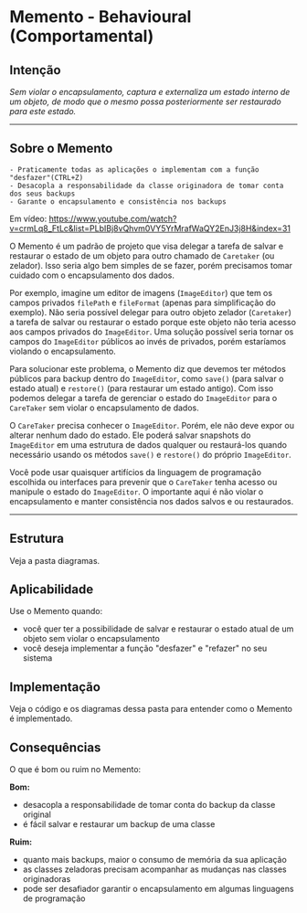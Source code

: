 # Memento - Behavioural (Comportamental)

## Intenção

*Sem violar o encapsulamento, captura e externaliza um estado interno de um objeto, de modo que o mesmo possa posteriormente ser restaurado para este estado.*

---

## Sobre o Memento

    - Praticamente todas as aplicações o implementam com a função "desfazer"(CTRL+Z)
    - Desacopla a responsabilidade da classe originadora de tomar conta dos seus backups
    - Garante o encapsulamento e consistência nos backups

Em vídeo: https://www.youtube.com/watch?v=crmLq8_FtLc&list=PLbIBj8vQhvm0VY5YrMrafWaQY2EnJ3j8H&index=31

O Memento é um padrão de projeto que visa delegar a tarefa de salvar e restaurar o estado de um objeto para outro chamado de `Caretaker` (ou zelador). Isso seria algo bem simples de se fazer, porém precisamos tomar cuidado com o encapsulamento dos dados.

Por exemplo, imagine um editor de imagens (`ImageEditor`) que tem os campos privados `filePath` e `fileFormat` (apenas para simplificação do exemplo). Não seria possível delegar para outro objeto zelador (`Caretaker`) a tarefa de salvar ou restaurar o estado porque este objeto não teria acesso aos campos privados do `ImageEditor`. Uma solução possível seria tornar os campos do `ImageEditor` públicos ao invés de privados, porém estaríamos violando o encapsulamento.

Para solucionar este problema, o Memento diz que devemos ter métodos públicos para backup dentro do `ImageEditor`, como `save()` (para salvar o estado atual) e `restore()` (para restaurar um estado antigo). Com isso podemos delegar a tarefa de gerenciar o estado do `ImageEditor` para o `CareTaker` sem violar o encapsulamento de dados.

O `CareTaker` precisa conhecer o `ImageEditor`. Porém, ele não deve expor ou alterar nenhum dado do estado. Ele poderá salvar snapshots do `ImageEditor` em uma estrutura de dados qualquer ou restaurá-los quando necessário usando os métodos `save()` e `restore()` do próprio `ImageEditor`.

Você pode usar quaisquer artifícios da linguagem de programação escolhida ou interfaces para prevenir que o `CareTaker` tenha acesso ou manipule o estado do `ImageEditor`. O importante aqui é não violar o encapsulamento e manter consistência nos dados salvos e ou restaurados.

---

## Estrutura

Veja a pasta diagramas.

## Aplicabilidade

Use o Memento quando:

- você quer ter a possibilidade de salvar e restaurar o estado atual de um objeto sem violar o encapsulamento
- você deseja implementar a função "desfazer" e "refazer" no seu sistema


## Implementação

Veja o código e os diagramas dessa pasta para entender como o Memento é implementado.

## Consequências

O que é bom ou ruim no Memento:

**Bom:**
- desacopla a responsabilidade de tomar conta do backup da classe original
- é fácil salvar e restaurar um backup de uma classe

**Ruim:**
- quanto mais backups, maior o consumo de memória da sua aplicação
- as classes zeladoras precisam acompanhar as mudanças nas classes originadoras
- pode ser desafiador garantir o encapsulamento em algumas linguagens de programação